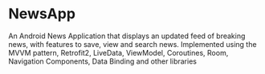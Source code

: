 # NewsApp
An Android News Application that displays an updated feed of breaking news, with features to save, view and search news. Implemented using the MVVM pattern, Retrofit2, LiveData, ViewModel, Coroutines, Room, Navigation Components, Data Binding and other libraries



